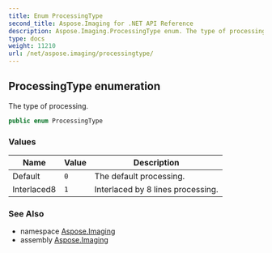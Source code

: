 ```yaml
---
title: Enum ProcessingType
second_title: Aspose.Imaging for .NET API Reference
description: Aspose.Imaging.ProcessingType enum. The type of processing
type: docs
weight: 11210
url: /net/aspose.imaging/processingtype/
---
```

## ProcessingType enumeration

The type of processing.

```csharp
public enum ProcessingType
```

### Values

| Name | Value | Description |
| --- | --- | --- |
| Default | `0` | The default processing. |
| Interlaced8 | `1` | Interlaced by 8 lines processing. |

### See Also

* namespace [Aspose.Imaging](../../aspose.imaging/)
* assembly [Aspose.Imaging](../../)


